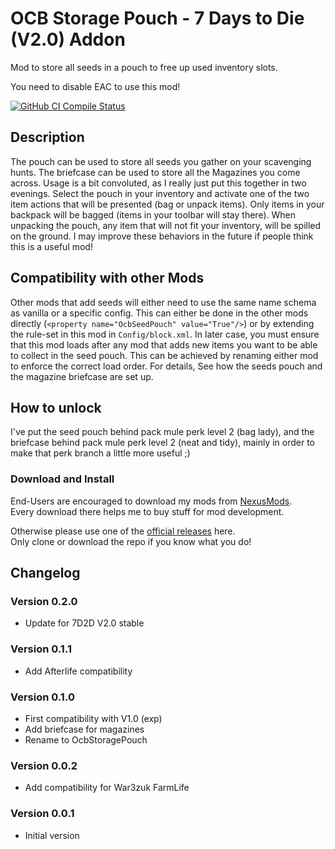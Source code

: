 # OCB Storage Pouch  - 7 Days to Die (V2.0) Addon

Mod to store all seeds in a pouch to free up used inventory slots.

You need to disable EAC to use this mod!

[![GitHub CI Compile Status][5]][4]

## Description

The pouch can be used to store all seeds you gather on your scavenging hunts.
The briefcase can be used to store all the Magazines you come across.
Usage is a bit convoluted, as I really just put this together in
two evenings. Select the pouch in your inventory and activate one of the
two item actions that will be presented (bag or unpack items). Only items
in your backpack will be bagged (items in your toolbar will stay there).
When unpacking the pouch, any item that will not fit your inventory, will
be spilled on the ground. I may improve these behaviors in the future if
people think this is a useful mod!

## Compatibility with other Mods

Other mods that add seeds will either need to use the same name schema
as vanilla or a specific config. This can either be done in the other
mods directly (`<property name="OcbSeedPouch" value="True"/>`) or by
extending the rule-set in this mod in `Config/block.xml`. In later case,
you must ensure that this mod loads after any mod that adds new items
you want to be able to collect in the seed pouch. This can be achieved
by renaming either mod to enforce the correct load order. For details,
See how the seeds pouch and the magazine briefcase are set up.

## How to unlock

I've put the seed pouch behind pack mule perk level 2 (bag lady),
and the briefcase behind pack mule perk level 2 (neat and tidy),
mainly in order to make that perk branch a little more useful ;)

### Download and Install

End-Users are encouraged to download my mods from [NexusMods][3].  
Every download there helps me to buy stuff for mod development.

Otherwise please use one of the [official releases][2] here.  
Only clone or download the repo if you know what you do!

## Changelog

### Version 0.2.0

- Update for 7D2D V2.0 stable

### Version 0.1.1

- Add Afterlife compatibility

### Version 0.1.0

- First compatibility with V1.0 (exp)
- Add briefcase for magazines
- Rename to OcbStoragePouch

### Version 0.0.2

- Add compatibility for War3zuk FarmLife

### Version 0.0.1

- Initial version

[1]: https://github.com/OCB7D2D/OcbStoragePouch
[2]: https://github.com/OCB7D2D/OcbStoragePouch/releases
[3]: https://www.nexusmods.com/7daystodie/mods/3700
[4]: https://github.com/OCB7D2D/OcbStoragePouch/actions/workflows/ci.yml
[5]: https://github.com/OCB7D2D/OcbStoragePouch/actions/workflows/ci.yml/badge.svg
